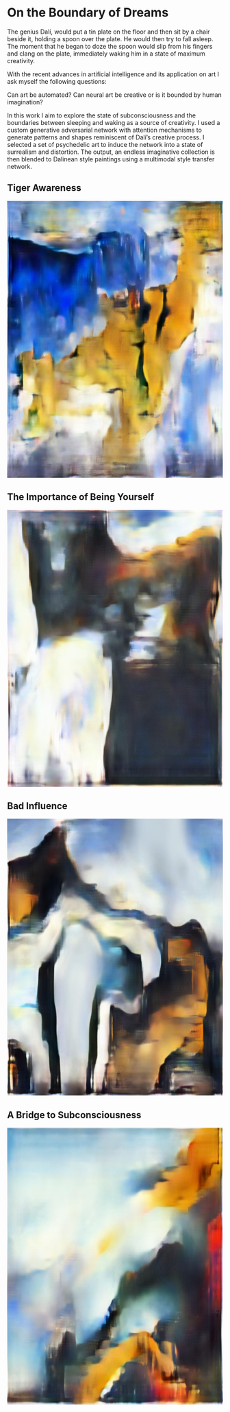 # On the Boundary of Dreams

The genius Dalí, would put a tin plate on the floor and then sit by a chair beside it, holding a spoon over the plate. He would then try to fall asleep. The moment that he began to doze the spoon would slip from his fingers and clang on the plate, immediately waking him in a state of maximum creativity. 

With the recent advances in artificial intelligence and its application on art I ask myself the following questions: 

Can art be automated? Can neural art be creative or is it bounded by human imagination?

In this work I aim to explore the state of subconsciousness and the boundaries between sleeping and waking as a source of creativity. I used a custom generative adversarial network with attention mechanisms to generate patterns and shapes reminiscent of Dalí’s creative process. I selected a set of psychedelic art to induce the network into a state of surrealism and distortion. The output, an endless imaginative collection is then blended to Dalinean style paintings using a multimodal style transfer network. 

## Tiger Awareness

<p align="center">
  <img width="860" height="645" src="https://github.com/jsalbert/Astrogliart/blob/master/OBOD/tiger_awareness.jpg">
</p>

## The Importance of Being Yourself

<p align="center">
  <img width="860" height="645" src="https://github.com/jsalbert/Astrogliart/blob/master/OBOD/the_importance_of_being_yourself.jpg">
</p>

## Bad Influence

<p align="center">
  <img width="860" height="645" src="https://github.com/jsalbert/Astrogliart/blob/master/OBOD/bad_influence.jpg">
</p>

## A Bridge to Subconsciousness

<p align="center">
  <img width="860" height="645" src="https://github.com/jsalbert/Astrogliart/blob/master/OBOD/bridge_to_subconsciousness.jpg">
</p>


